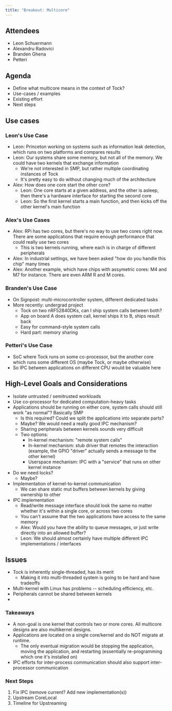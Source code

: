 ```yaml
---
title: "Breakout: Multicore"
---
```


## Attendees

- Leon Schuermann
- Alexandru Radovici
- Branden Ghena
- Petteri

## Agenda
- Define what multicore means in the context of Tock?
- Use-cases / examples
- Existing effort
- Next steps

## Use cases

### Leon's Use Case
* Leon: Princeton working on systems such as information leak detection, which runs on two platforms and compares results
* Leon: Our systems share some memory, but not all of the memory. We could have two kernels that exchange information
    * We're not interested in SMP, but rather multiple coordinating instances of Tock
    * It's pretty easy to do without changing much of the architecture
* Alex: How does one core start the other core?
    * Leon: One core starts at a given address, and the other is asleep, then there's a hardware interface for starting the second core
    * Leon: So the first kernel starts a main function, and then kicks off the other kernel's main function

### Alex's Use Cases
 * Alex: RPi has two cores, but there's no way to use two cores right now. There are some applications that require enough performance that could really use two cores
     * This is two kernels running, where each is in charge of different peripherals
 * Alex: In industrial settings, we have been asked "how do you handle this chip" many times
 * Alex: Another example, which have chips with assymetric cores: M4 and M7 for instance. There are even ARM R and M cores.

### Branden's Use Case
- On Signpost: multi-microcontroller system, different dedicated tasks
- More recently: undergrad project
  - Tock on two nRF52840DKs, can I ship system calls between both?
  - App on board A does system call, kernel ships it to B, ships result back
  - Easy for command-style system calls
  - Hard part: memory sharing

### Petteri's Use Case
* SoC where Tock runs on some co-processor, but the another core which runs some different OS (maybe Tock, or maybe otherwise)
* So IPC between applications on different CPU would be valuable here

## High-Level Goals and Considerations
- Isolate untrusted / semitrusted workloads
- Use co-processor for dedicated computation-heavy tasks
- Applications should be running on either core, system calls should still work "as normal"? Basically SMP
    - Is this required? Could we split the applications into separate parts?
    - Maybe? We would need a really good IPC mechanism?
    - Sharing peripherals between kernels sounds very difficult
    - Two options:
        - In-kernel mechanism: "remote system calls"
        - In-kernel mechanism: stub driver that remotes the interaction (example, the GPIO "driver" actually sends a message to the other kernel)
        - Userspace mechanism: IPC with a "service" that runs on other kernel instance
- Do we need locks?
    - Maybe?
- Implementation of kernel-to-kernel communication
    - We can share static mut buffers between kernels by giving ownership to other
- IPC implementation
    - Read/write message interface should look the same no matter whether it's within a single core, or across two cores
    - You can't assume that the two applications have access to the same memory
    - Alex: Would you have the ability to queue messages, or just write directly into an allowed buffer?
    - Leon: We should almost certainly have multiple different IPC implementations / interfaces

## Issues
- Tock is inherently single-threaded, has its merit
  - Making it into multi-threaded system is going to be hard and have tradeoffs
- Multi-kernel with Linux has problems -- scheduling efficiency, etc.
- Peripherals cannot be shared between kernels
-

### Takeaways
- A non-goal is one kernel that controls two or more cores. All multicore designs are also multikernel designs.
- Applications are located on a single core/kernel and do NOT migrate at runtime.
    - The only eventual migration would be stopping the application, moving the application, and restarting (essentially re-programming which one it's installed on)
- IPC efforts for inter-process communication should also support inter-processor communication

### Next Steps

1. Fix IPC (remove current? Add new implementation(s))
2. Upstream CoreLocal
3. Timeline for Upstreaming
